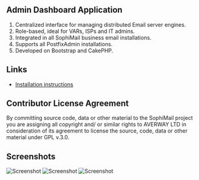## Admin Dashboard Application

1. Centralized interface for managing distributed Email server engines.
2. Role-based, ideal for VARs, ISPs and IT admins.
3. Integrated in all SophiMail business email installations.
4. Supports all PostfixAdmin installations.
5. Developed on Bootstrap and CakePHP.

## Links

- [Installation instructions](https://github.com/zalweb3/cp-admin-dashboard/blob/master/INSTALLATION.md)

## Contributor License Agreement

By committing source code, data or other material to the SophiMail project you are assigning all copyright and/ or similar rights to AVERWAY LTD
in consideration of its agreement to license the source, code, data or other material under GPL v.3.0.

## Screenshots
![Screenshot](https://user-images.githubusercontent.com/28845968/27742554-d34ecb3c-5dc1-11e7-9c3c-5e348ab06256.png)
![Screenshot](https://user-images.githubusercontent.com/28845968/27742582-e50c2086-5dc1-11e7-989b-2f03e5d856e8.png)
![Screenshot](https://user-images.githubusercontent.com/28845968/27742593-eeb5feea-5dc1-11e7-8b20-8fa725f001f5.png)

